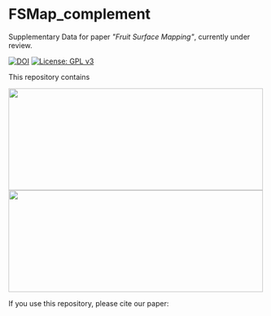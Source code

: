# FSMap_complement
Supplementary Data for paper _"Fruit Surface Mapping"_, currently under review.


[![DOI](https://zenodo.org/badge/386282468.svg)](https://zenodo.org/badge/latestdoi/386282468)
[![License: GPL v3](https://img.shields.io/badge/License-GPLv3-blue.svg)](https://www.gnu.org/licenses/gpl-3.0)

This repository contains 

<img src="obj0022.png" width="500" height="200" />
<img src="obj0022_map.png" width="500" height="200" />

If you use this repository, please cite our paper:
